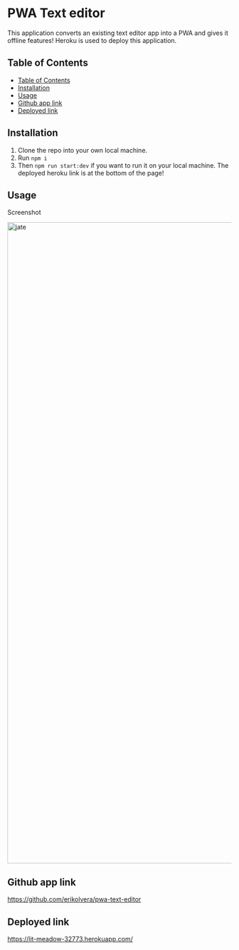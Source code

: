 # PWA Text editor

This application converts an existing text editor app into a PWA and gives it offline features! Heroku is used to deploy this application.

## Table of Contents

  - [Table of Contents](#table-of-contents)
  - [Installation](#installation)
  - [Usage](#usage)
  - [Github app link](#github-app-link)
  - [Deployed link](#deployed-link)

## Installation

1. Clone the repo into your own local machine.
2. Run `npm i` 
3. Then `npm run start:dev` if you want to run it on your local machine. The deployed heroku link is at the bottom of the page!

## Usage
Screenshot

<img width="1437" alt="jate" src="https://github.com/erikolvera/pwa-text-editor/assets/118490997/c697bbbd-60b7-40ae-84f3-a07caa8c2c01">



## Github app link
https://github.com/erikolvera/pwa-text-editor

## Deployed link
https://lit-meadow-32773.herokuapp.com/
